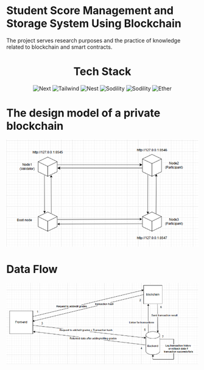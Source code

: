 # Student Score Management and Storage System Using Blockchain
The project serves research purposes and the practice of knowledge related to blockchain and smart contracts.

<h1 align="center">
  Tech Stack
</h1>
<div align="center">
  <img alt="Next" src="https://logowik.com/content/uploads/images/nextjs2106.logowik.com.webp" height="75" />
  <img alt="Tailwind" src="https://velog.velcdn.com/images/js43o/post/3ab8d087-c4f4-46b5-8f65-6d5e1736b58e/image.png" height="75" />
  <img alt="Nest" src="https://ih1.redbubble.net/image.1084299841.8155/tst,small,507x507-pad,600x600,f8f8f8.jpg" height="75" />
  <img alt="Sodility" src="https://d3hi6wehcrq5by.cloudfront.net/itnavi-blog/Solidity%20l%C3%A0%20g%C3%AC%201.jpg" height="75" />
  <img alt="Sodility" src="https://iq.wiki/_next/image?url=https://ipfs.everipedia.org/ipfs/QmUCodnY99X6QY8GjSLjzW6yjxoZNNaCbo7arsc6LUwr1E&w=1200&q=95" height="75" />
    <img alt="Ether" src="https://cdn.prod.website-files.com/6433e6f821ae13dd37394322/64393ec631a32b4da0ee030c_ethersjs.png" height="75" />
</div>
<div height="75"></div>

# The design model of a private blockchain
![alt text](private-chain-design.png)

# Data Flow
![alt text](data-flow.png)

